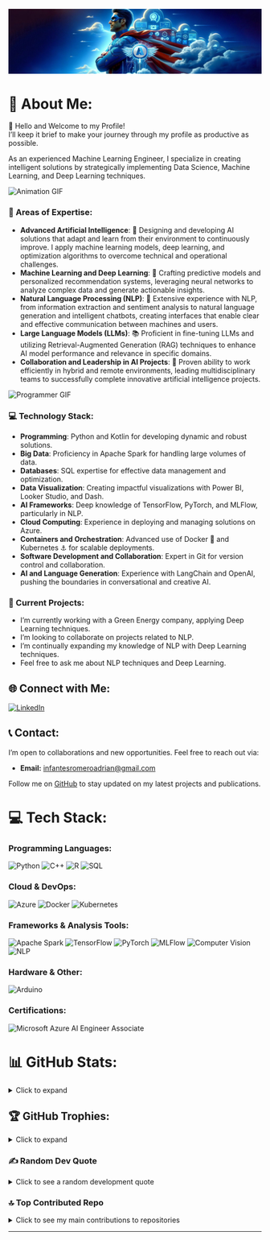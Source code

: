 ![Imagen de Adrian](https://github.com/infantesromeroadrian/infantesromeroadrian/blob/3235161b92ac0d7308601ec3ed64ba84a2fb8b52/PHOTO-2024-02-10-01-25-43.jpg)

# 💫 About Me:
👋 Hello and Welcome to my Profile!  
I’ll keep it brief to make your journey through my profile as productive as possible.

As an experienced Machine Learning Engineer, I specialize in creating intelligent solutions by strategically implementing Data Science, Machine Learning, and Deep Learning techniques.

![Animation GIF](https://media.giphy.com/media/FnsyaPjzV7ZdNLB9sx/giphy.gif)

### 🎯 Areas of Expertise:
- **Advanced Artificial Intelligence**: 🧠 Designing and developing AI solutions that adapt and learn from their environment to continuously improve. I apply machine learning models, deep learning, and optimization algorithms to overcome technical and operational challenges.
- **Machine Learning and Deep Learning**: 🤖 Crafting predictive models and personalized recommendation systems, leveraging neural networks to analyze complex data and generate actionable insights.
- **Natural Language Processing (NLP)**: 💬 Extensive experience with NLP, from information extraction and sentiment analysis to natural language generation and intelligent chatbots, creating interfaces that enable clear and effective communication between machines and users.
- **Large Language Models (LLMs)**: 📚 Proficient in fine-tuning LLMs and utilizing Retrieval-Augmented Generation (RAG) techniques to enhance AI model performance and relevance in specific domains.
- **Collaboration and Leadership in AI Projects**: 👥 Proven ability to work efficiently in hybrid and remote environments, leading multidisciplinary teams to successfully complete innovative artificial intelligence projects.

![Programmer GIF](https://media.giphy.com/media/qgQUggAC3Pfv687qPC/giphy.gif)

### 💻 Technology Stack:
- **Programming**: Python and Kotlin for developing dynamic and robust solutions.
- **Big Data**: Proficiency in Apache Spark for handling large volumes of data.
- **Databases**: SQL expertise for effective data management and optimization.
- **Data Visualization**: Creating impactful visualizations with Power BI, Looker Studio, and Dash.
- **AI Frameworks**: Deep knowledge of TensorFlow, PyTorch, and MLFlow, particularly in NLP.
- **Cloud Computing**: Experience in deploying and managing solutions on Azure.
- **Containers and Orchestration**: Advanced use of Docker 🐳 and Kubernetes ⚓ for scalable deployments.
- **Software Development and Collaboration**: Expert in Git for version control and collaboration.
- **AI and Language Generation**: Experience with LangChain and OpenAI, pushing the boundaries in conversational and creative AI.

### 🔭 Current Projects:
- I’m currently working with a Green Energy company, applying Deep Learning techniques.
- I’m looking to collaborate on projects related to NLP.
- I’m continually expanding my knowledge of NLP with Deep Learning techniques.
- Feel free to ask me about NLP techniques and Deep Learning.

## 🌐 Connect with Me:
[![LinkedIn](https://img.shields.io/badge/LinkedIn-%230077B5.svg?logo=linkedin&logoColor=white)](https://www.linkedin.com/in/adrianinfantes)

## 📞 Contact:
I’m open to collaborations and new opportunities. Feel free to reach out via:
- **Email:** infantesromeroadrian@gmail.com

Follow me on [GitHub](https://github.com/infantesromeroadrian) to stay updated on my latest projects and publications.

# 💻 Tech Stack:

### Programming Languages:
![Python](https://img.shields.io/badge/python-3670A0?style=for-the-badge&logo=python&logoColor=ffdd54) 
![C++](https://img.shields.io/badge/c++-%2300599C.svg?style=for-the-badge&logo=c%2B%2B&logoColor=white)
![R](https://img.shields.io/badge/r-%23276DC3.svg?style=for-the-badge&logo=r&logoColor=white) 
![SQL](https://img.shields.io/badge/sql-%2307405e.svg?style=for-the-badge&logo=sql&logoColor=white)

### Cloud & DevOps:
![Azure](https://img.shields.io/badge/Azure-%230072C6.svg?style=for-the-badge&logo=microsoft-azure&logoColor=white)
![Docker](https://img.shields.io/badge/docker-%230db7ed.svg?style=for-the-badge&logo=docker&logoColor=white)
![Kubernetes](https://img.shields.io/badge/kubernetes-%23326ce5.svg?style=for-the-badge&logo=kubernetes&logoColor=white)

### Frameworks & Analysis Tools:
![Apache Spark](https://img.shields.io/badge/Apache%20Spark-%23E25A1C.svg?style=for-the-badge&logo=apache-spark&logoColor=white)
![TensorFlow](https://img.shields.io/badge/TensorFlow-%23FF6F00.svg?style=for-the-badge&logo=TensorFlow&logoColor=white)
![PyTorch](https://img.shields.io/badge/PyTorch-%23EE4C2C.svg?style=for-the-badge&logo=PyTorch&logoColor=white) 
![MLFlow](https://img.shields.io/badge/MLFlow-%23E65513.svg?style=for-the-badge&logo=MLFlow&logoColor=white)
![Computer Vision](https://img.shields.io/badge/Computer%20Vision-%23FFBF00.svg?style=for-the-badge&logo=Computer%20Vision&logoColor=black)
![NLP](https://img.shields.io/badge/NLP-%230072C6.svg?style=for-the-badge&logo=NLP&logoColor=white)

### Hardware & Other:
![Arduino](https://img.shields.io/badge/-Arduino-00979D?style=for-the-badge&logo=Arduino&logoColor=white)

### Certifications:
![Microsoft Azure AI Engineer Associate](https://img.shields.io/badge/Microsoft%20Azure%20AI%20Engineer%20Associate-%230072C6.svg?style=for-the-badge&logo=microsoft-azure&logoColor=white)

# 📊 GitHub Stats:
<details>
<summary>Click to expand</summary>
<p align="center">
  <img width="48%" src="https://github-readme-stats.vercel.app/api?username=infantesromeroadrian&theme=dracula&show_icons=true&count_private=true&hide_title=true" />
  <img width="48%" src="https://github-readme-streak-stats.herokuapp.com/?user=infantesromeroadrian&theme=dracula" />
</p>
<p align="center">
  <img src="https://github-readme-stats.vercel.app/api/top-langs/?username=infantesromeroadrian&theme=dracula&layout=compact&hide_title=true" />
</p>
</details>

## 🏆 GitHub Trophies:
<details>
<summary>Click to expand</summary>
<p align="center">
  <img src="https://github-profile-trophy.vercel.app/?username=infantesromeroadrian&theme=dracula&no-frame=true&margin-w=25&margin-h=15" />
</p>
</details>

### ✍️ Random Dev Quote
<details>
<summary>Click to see a random development quote</summary>
<p align="center">
  <img src="https://quotes-github-readme.vercel.app/api?type=horizontal&theme=tokyonight" />
</p>
</details>

### 🔝 Top Contributed Repo
<details>
<summary>Click to see my main contributions to repositories</summary>
<p align="center">
  <img src="https://github-contributor-stats.vercel.app/api?username=infantesromeroadrian&limit=5&theme=dracula&combine_all_yearly_contributions=true" />
</p>
</details>

---
